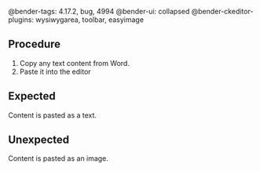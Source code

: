 @bender-tags: 4.17.2, bug, 4994
@bender-ui: collapsed
@bender-ckeditor-plugins: wysiwygarea, toolbar, easyimage

## Procedure

1. Copy any text content from Word.
1. Paste it into the editor

## Expected

Content is pasted as a text.

## Unexpected

Content is pasted as an image.
